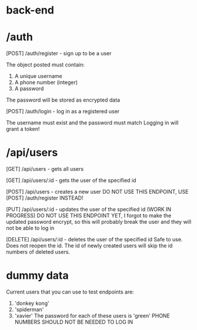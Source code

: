 # back-end

 # /auth

[POST] /auth/register - sign up to be a user

The object posted must contain:

1. A unique username
2. A phone number (integer)
3. A password

The password will be stored as encrypted data

[POST] /auth/login - log in as a registered user

The username must exist and the password must match
Logging in will grant a token!

# /api/users

[GET] /api/users - gets all users

[GET] /api/users/:id - gets the user of the specified id

[POST] /api/users - creates a new user
DO NOT USE THIS ENDPOINT, USE [POST] /auth/register INSTEAD!

[PUT] /api/users/:id - updates the user of the specified id
(WORK IN PROGRESS) DO NOT USE THIS ENDPOINT YET, I forgot to make the updated password encrypt, so this will probably break the user and they will not be able to log in

[DELETE] /api/users/:id - deletes the user of the specified id
Safe to use. Does not reopen the id. The id of newly created users will skip the id numbers of deleted users.

# dummy data
Current users that you can use to test endpoints are:
1. 'donkey kong'
2. 'spiderman'
3. 'xavier'
The password for each of these users is 'green'
PHONE NUMBERS SHOULD NOT BE NEEDED TO LOG IN